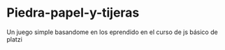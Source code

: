 # Piedra-papel-y-tijeras

Un juego simple basandome en los eprendido en el curso de js básico de platzi
